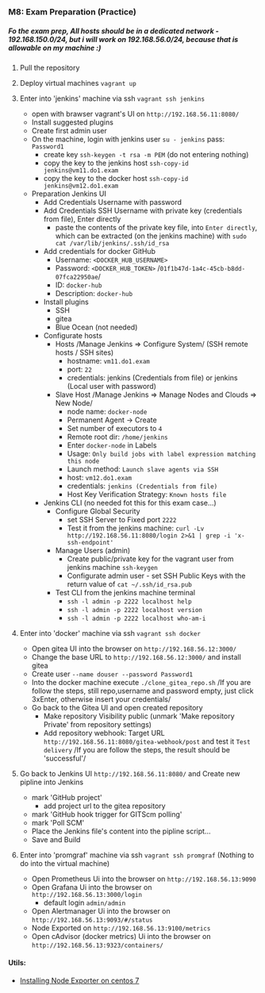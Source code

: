 ### M8: Exam Preparation (Practice)

##### Fo the exam prep, All hosts should be in a dedicated network - 192.168.150.0/24, but i will work on 192.168.56.0/24, because that is allowable on my machine :)

1. Pull the repository
2. Deploy virtual machines `vagrant up`

3. Enter into 'jenkins' machine via ssh `vagrant ssh jenkins`
    - open with brawser vagrant's UI on `http://192.168.56.11:8080/`
    - Install suggested plugins
    - Create first admin user
    - On the machine, login with jenkins user `su - jenkins` pass: `Password1`
        - create key `ssh-keygen -t rsa -m PEM` (do not entering nothing)
        - copy the key to the jenkins host `ssh-copy-id jenkins@vm11.do1.exam`
        - copy the key to the docker host `ssh-copy-id jenkins@vm12.do1.exam`
    - Preparation Jenkins UI
        - Add Credentials Username with password
        - Add Credentials SSH Username with private key (credentials from file), Enter directly
            - paste the contents of the private key file, into `Enter directly`, which can be extracted (on the jenkins machine) with `sudo cat /var/lib/jenkins/.ssh/id_rsa`
        - Add credentials for docker GitHub
            - Username: `<DOCKER_HUB_USERNAME>`
            - Password: `<DOCKER_HUB_TOKEN>` /`01f1b47d-1a4c-45cb-b8dd-07fca22950ae`/
            - ID: `docker-hub`
            - Description: `docker-hub`
        - Install plugins
            - SSH
            - gitea
            - Blue Ocean (not needed)
        - Configurate hosts
            - Hosts /Manage Jenkins => Configure System/ (SSH remote hosts / SSH sites)
                - hostname: `vm11.do1.exam`
                - port: `22`
                - credentials: jenkins (Credentials from file) or jenkins (Local user with password)
            - Slave Host /Manage Jenkins => Manage Nodes and Clouds => New Node/
                - node name: `docker-node`
                - Permanent Agent -> Create
                - Set number of executors to `4`
                - Remote root dir: `/home/jenkins`
                - Enter `docker-node` in Labels
                - Usage: `Only build jobs with label expression matching this node`
                - Launch method: `Launch slave agents via SSH`
                - host: `vm12.do1.exam`
                - credentials: `jenkins (Credentials from file)`
                - Host Key Verification Strategy: `Known hosts file`
        - Jenkins CLI (no needed fot this for this exam case...)
            - Configure Global Security
                - set SSH Server to Fixed port `2222`
                - Test it from the jenkins machine: `curl -Lv http://192.168.56.11:8080/login 2>&1 | grep -i 'x-ssh-endpoint'`
            - Manage Users (admin)
                - Create public/private key for the vagrant user from jenkins machine `ssh-keygen`
                - Configurate admin user - set SSH Public Keys with the return value of `cat ~/.ssh/id_rsa.pub`
            - Test CLI from the jenkins machine terminal
                - `ssh -l admin -p 2222 localhost help`
                - `ssh -l admin -p 2222 localhost version`
                - `ssh -l admin -p 2222 localhost who-am-i`

4. Enter into 'docker' machine via ssh `vagrant ssh docker`
    - Open gitea UI into the browser on `http://192.168.56.12:3000/`
    - Change the base URL to `http://192.168.56.12:3000/` and install gitea
    - Create user `--name douser --password Password1`
    - Into the docker machine execute `./clone_gitea_repo.sh` /If you are follow the steps, still repo,username and password empty, just click 3xEnter, otherwise insert your credentials/
    - Go back to the Gitea UI and open created repository
        - Make repository Visibility public (unmark 'Make repository Private' from repository settings)
        - Add repository webhook: Target URL `http://192.168.56.11:8080/gitea-webhook/post` and test it `Test delivery` /If you are follow the steps, the result should be 'successful'/

5. Go back to Jenkins UI `http://192.168.56.11:8080/` and Create new pipline into Jenkins
    - mark 'GitHub project'
        - add project url to the gitea repository
    - mark 'GitHub hook trigger for GITScm polling'
    - mark 'Poll SCM'
    - Place the Jenkins file's content into the pipline script...
    - Save and Build

6. Enter into 'promgraf' machine via ssh `vagrant ssh promgraf` (Nothing to do into the virtual machine)
    - Open Prometheus Ui into the browser on `http://192.168.56.13:9090`
    - Open Grafana Ui into the browser on `http://192.168.56.13:3000/login`
        - default login `admin/admin`
    - Open Alertmanager Ui into the browser on `http://192.168.56.13:9093/#/status`
    - Node Exported on `http://192.168.56.13:9100/metrics`
    - Open cAdvisor (docker metrics) Ui into the browser on `http://192.168.56.13:9323/containers/`


#### Utils:
- [Installing Node Exporter on centos 7](https://www.theairtips.com/post/how-to-install-node-exporter-on-centos-7-linux-monitoring)
